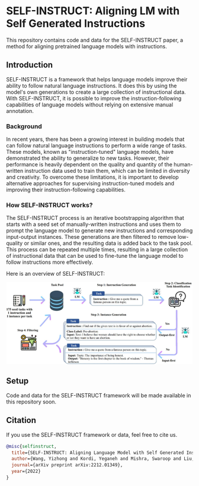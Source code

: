 # SELF-INSTRUCT: Aligning LM with Self Generated Instructions
This repository contains code and data for the SELF-INSTRUCT paper, a method for aligning pretrained language models with instructions.

## Introduction
SELF-INSTRUCT is a framework that helps language models improve their ability to follow natural language instructions. It does this by using the model's own generations to create a large collection of instructional data. With SELF-INSTRUCT, it is possible to improve the instruction-following capabilities of language models without relying on extensive manual annotation.

### Background
In recent years, there has been a growing interest in building models that can follow natural language instructions to perform a wide range of tasks. These models, known as "instruction-tuned" language models, have demonstrated the ability to generalize to new tasks. However, their performance is heavily dependent on the quality and quantity of the human-written instruction data used to train them, which can be limited in diversity and creativity. To overcome these limitations, it is important to develop alternative approaches for supervising instruction-tuned models and improving their instruction-following capabilities.

### How SELF-INSTRUCT works?
The SELF-INSTRUCT process is an iterative bootstrapping algorithm that starts with a seed set of manually-written instructions and uses them to prompt the language model to generate new instructions and corresponding input-output instances. These generations are then filtered to remove low-quality or similar ones, and the resulting data is added back to the task pool. This process can be repeated multiple times, resulting in a large collection of instructional data that can be used to fine-tune the language model to follow instructions more effectively.

Here is an overview of SELF-INSTRUCT:

![](docs/pipeline.JPG)


## Setup
Code and data for the SELF-INSTRUCT framework will be made available in this repository soon.

## Citation
If you use the SELF-INSTRUCT framework or data, feel free to cite us. 
```bibtex
@misc{selfinstruct,
  title={SELF-INSTRUCT: Aligning Language Model with Self Generated Instructions},
  author={Wang, Yizhong and Kordi, Yeganeh and Mishra, Swaroop and Liu, Alisa and Smith, Noah A. and Khashabi, Daniel and Hajishirzi, Hannaneh},
  journal={arXiv preprint arXiv:2212.01349},
  year={2022}
}
```
